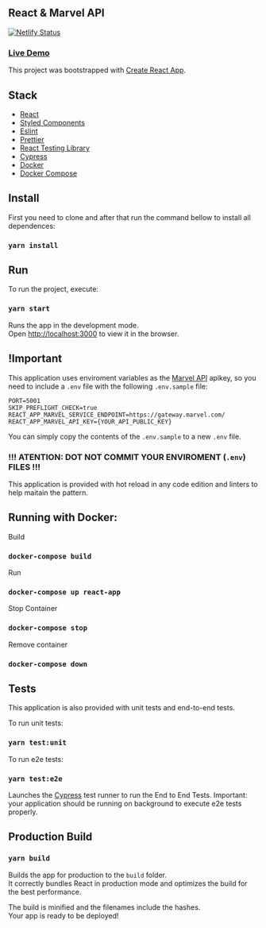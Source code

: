 ## React & Marvel API

[![Netlify Status](https://api.netlify.com/api/v1/badges/e826d503-fdb4-4907-a119-e163b94bc748/deploy-status)](https://app.netlify.com/sites/marvelapiheroes/deploys)

### [Live Demo](https://marvelapiheroes.netlify.app/)

This project was bootstrapped with [Create React App](https://github.com/facebook/create-react-app).

## Stack

* [React](https://reactjs.org/)
* [Styled Components](https://www.styled-components.com/)
* [Eslint](https://eslint.org/)
* [Prettier](https://prettier.io/)
* [React Testing Library](https://testing-library.com/docs/react-testing-library/intro/)
* [Cypress](https://www.cypress.io/)
* [Docker](https://www.docker.com/)
* [Docker Compose](https://docs.docker.com/compose/)

## Install

First you need to clone and after that run the command bellow to install all dependences:

### `yarn install`

## Run

To run the project, execute:

### `yarn start`

Runs the app in the development mode.<br />
Open [http://localhost:3000](http://localhost:3000) to view it in the browser.

## !Important

This application uses enviroment variables as the [Marvel API](https://developer.marvel.com/) apikey, so you need to include a `.env` file with the following `.env.sample` file:
```
PORT=5001
SKIP_PREFLIGHT_CHECK=true
REACT_APP_MARVEL_SERVICE_ENDPOINT=https://gateway.marvel.com/
REACT_APP_MARVEL_API_KEY={YOUR_API_PUBLIC_KEY}
```

You can simply copy the contents of the `.env.sample` to a new `.env` file.

### !!! ATENTION: DOT NOT COMMIT YOUR ENVIROMENT (`.env`) FILES !!!


This application is provided with hot reload in any code edition and linters to help maitain the pattern.

## Running with Docker:

Build

### `docker-compose build`

Run 

### `docker-compose up react-app`

Stop Container

### `docker-compose stop`

Remove container

### `docker-compose down`

## Tests

This application is also provided with unit tests and end-to-end tests.

To run unit tests:

### `yarn test:unit`


 To run e2e tests:
### `yarn test:e2e`

Launches the [Cypress](https://docs.cypress.io/) test runner to run the End to End Tests. Important: your application should be running on background to execute e2e tests properly.

## Production Build

### `yarn build`

Builds the app for production to the `build` folder.<br />
It correctly bundles React in production mode and optimizes the build for the best performance.

The build is minified and the filenames include the hashes.<br />
Your app is ready to be deployed!
